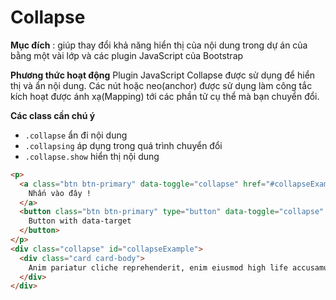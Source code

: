 # Collapse
**Mục đích** : giúp thay đổi khả năng hiển thị của nội dung trong dự án của bằng một vài lớp và các plugin JavaScript của Bootstrap

**Phương thức hoạt động**
Plugin JavaScript Collapse được sử dụng để hiển thị và ẩn nội dung. Các nút hoặc neo(anchor) được sử dụng làm công tắc kích hoạt được ánh xạ(Mapping) tới các phần tử cụ thể mà bạn chuyển đổi.

**Các class cần chú ý**
-   `.collapse`  ẩn đi nội dung
-   `.collapsing`  áp dụng trong quá trình chuyển đổi
-   `.collapse.show`  hiển thị nội dung

```html
<p>
  <a class="btn btn-primary" data-toggle="collapse" href="#collapseExample" role="button" aria-expanded="false" aria-controls="collapseExample">
    Nhấn vào đây !
  </a>
  <button class="btn btn-primary" type="button" data-toggle="collapse" data-target="#collapseExample" aria-expanded="false" aria-controls="collapseExample">
    Button with data-target
  </button>
</p>
<div class="collapse" id="collapseExample">
  <div class="card card-body">
    Anim pariatur cliche reprehenderit, enim eiusmod high life accusamus terry richardson ad squid. Nihil anim keffiyeh helvetica, craft beer labore wes anderson cred nesciunt sapiente ea proident.
  </div>
</div>
```

